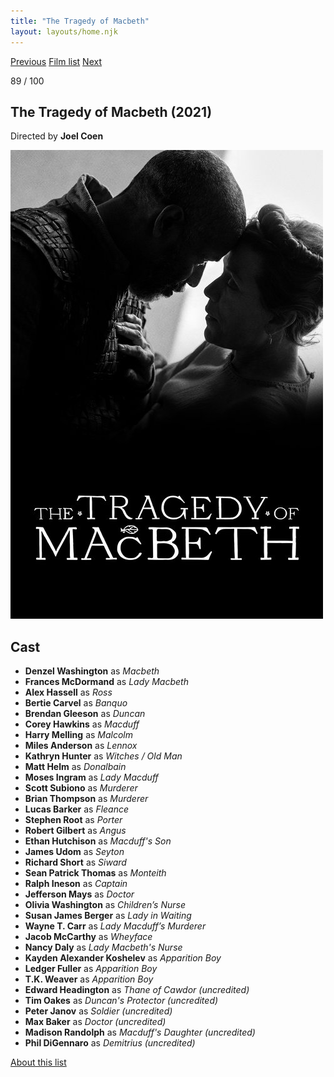 ```yaml
---
title: "The Tragedy of Macbeth"
layout: layouts/home.njk
---
```


<nav class="films">
  <a class="prev" href="../licorice-pizza">Previous</a>
  <a href="../">Film list</a>
  <a class="next" href="../between-two-worlds">Next</a>
</nav>

<p>89 / 100</p>

<article class="film">
  <h1>The Tragedy of Macbeth (2021)</h1>

  <p class="director">
    Directed by <strong>Joel Coen</strong>
  </p>

  <img src="../films/posters/the-tragedy-of-macbeth.jpg" alt="">

  <h2>
    Cast
  </h2>
  <ul>
    <li><strong>Denzel Washington</strong> as <em>Macbeth</em></li>
<li><strong>Frances McDormand</strong> as <em>Lady Macbeth</em></li>
<li><strong>Alex Hassell</strong> as <em>Ross</em></li>
<li><strong>Bertie Carvel</strong> as <em>Banquo</em></li>
<li><strong>Brendan Gleeson</strong> as <em>Duncan</em></li>
<li><strong>Corey Hawkins</strong> as <em>Macduff</em></li>
<li><strong>Harry Melling</strong> as <em>Malcolm</em></li>
<li><strong>Miles Anderson</strong> as <em>Lennox</em></li>
<li><strong>Kathryn Hunter</strong> as <em>Witches / Old Man</em></li>
<li><strong>Matt Helm</strong> as <em>Donalbain</em></li>
<li><strong>Moses Ingram</strong> as <em>Lady Macduff</em></li>
<li><strong>Scott Subiono</strong> as <em>Murderer</em></li>
<li><strong>Brian Thompson</strong> as <em>Murderer</em></li>
<li><strong>Lucas Barker</strong> as <em>Fleance</em></li>
<li><strong>Stephen Root</strong> as <em>Porter</em></li>
<li><strong>Robert Gilbert</strong> as <em>Angus</em></li>
<li><strong>Ethan Hutchison</strong> as <em>Macduff's Son</em></li>
<li><strong>James Udom</strong> as <em>Seyton</em></li>
<li><strong>Richard Short</strong> as <em>Siward</em></li>
<li><strong>Sean Patrick Thomas</strong> as <em>Monteith</em></li>
<li><strong>Ralph Ineson</strong> as <em>Captain</em></li>
<li><strong>Jefferson Mays</strong> as <em>Doctor</em></li>
<li><strong>Olivia Washington</strong> as <em>Children’s Nurse</em></li>
<li><strong>Susan James Berger</strong> as <em>Lady in Waiting</em></li>
<li><strong>Wayne T. Carr</strong> as <em>Lady Macduff’s Murderer</em></li>
<li><strong>Jacob McCarthy</strong> as <em>Wheyface</em></li>
<li><strong>Nancy Daly</strong> as <em>Lady Macbeth's Nurse</em></li>
<li><strong>Kayden Alexander Koshelev</strong> as <em>Apparition Boy</em></li>
<li><strong>Ledger Fuller</strong> as <em>Apparition Boy</em></li>
<li><strong>T.K. Weaver</strong> as <em>Apparition Boy</em></li>
<li><strong>Edward Headington</strong> as <em>Thane of Cawdor (uncredited)</em></li>
<li><strong>Tim Oakes</strong> as <em>Duncan's Protector (uncredited)</em></li>
<li><strong>Peter Janov</strong> as <em>Soldier (uncredited)</em></li>
<li><strong>Max Baker</strong> as <em>Doctor (uncredited)</em></li>
<li><strong>Madison Randolph</strong> as <em>Macduff's Daughter (uncredited)</em></li>
<li><strong>Phil DiGennaro</strong> as <em>Demitrius (uncredited)</em></li>
  </ul>
</article>
<footer>
  <a href="../about">About this list</a>
</footer>
